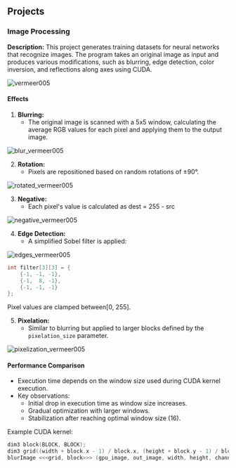 ## Projects

### **Image Processing**

**Description:**
This project generates training datasets for neural networks that recognize images. The program takes an original image as input and produces various modifications, such as blurring, edge detection, color inversion, and reflections along axes using CUDA.

![vermeer005](https://github.com/user-attachments/assets/f9421c35-9802-47b8-9a47-68a3b91d44d0)

#### **Effects**

1. **Blurring:**
    - The original image is scanned with a 5x5 window, calculating the average RGB values for each pixel and applying them to the output image.

![blur_vermeer005](https://github.com/user-attachments/assets/c5eb499f-691d-4118-8f00-a7bd661b0584)

2. **Rotation:**
    - Pixels are repositioned based on random rotations of ±90°.

![rotated_vermeer005](https://github.com/user-attachments/assets/741c765f-0468-4600-b64a-cec26a471d94)

3. **Negative:**
    - Each pixel's value is calculated as dest = 255 - src

![negative_vermeer005](https://github.com/user-attachments/assets/11b8779a-bd09-4546-9504-a3ddfbb4afa3)

4. **Edge Detection:**
    - A simplified Sobel filter is applied:

![edges_vermeer005](https://github.com/user-attachments/assets/9c9cb047-833c-4316-aa46-465ce121153d)

```cpp
int filter[3][3] = {
    {-1, -1, -1},
    {-1,  8, -1},
    {-1, -1, -1}
};
```

Pixel values are clamped between[0, 255].

5. **Pixelation:**
    - Similar to blurring but applied to larger blocks defined by the `pixelation_size` parameter.

![pixelization_vermeer005](https://github.com/user-attachments/assets/7cd9098b-d430-40e8-9559-b004f3f6360e)

#### **Performance Comparison**

- Execution time depends on the window size used during CUDA kernel execution.
- Key observations:
    - Initial drop in execution time as window size increases.
    - Gradual optimization with larger windows.
    - Stabilization after reaching optimal window size (16).

Example CUDA kernel:

```cpp
dim3 block(BLOCK, BLOCK);
dim3 grid((width + block.x - 1) / block.x, (height + block.y - 1) / block.y);
blurImage <<<grid, block>>> (gpu_image, out_image, width, height, channels);
```
